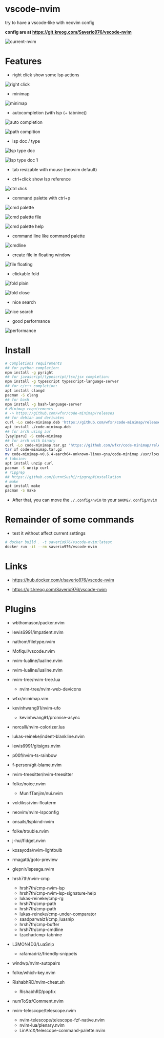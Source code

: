 # vscode-nvim

try to have a vscode-like with neovim config

**config are at https://git.kreog.com/Saverio976/vscode-nvim**

![current-nvim](/assets/current-nvim.png)

# Features

- right click show some lsp actions

![right click](/assets/right-click.png)

- minimap

![minimap](/assets/minimap.png)

- autocompletion (with lsp (+ tabnine))

![auto completion](/assets/completions.png)

![path compltion](/assets/path-completion.png)

- lsp doc / type

![lsp type doc](./assets/lsp-type-doc.png)

![lsp type doc 1](./assets/lsp-type-doc1.png)

- tab resizable with mouse (neovim default)

- ctrl+click show lsp reference

![ctrl click](/assets/ctrl-click.png)

- command palette with ctrl+p

![cmd palette](/assets/cmd-palette.png)

![cmd palette file](/assets/cmd-palette-file.png)

![cmd palette help](/assets/cmd-palette-help.png)

- command line like command palette

![cmdline](/assets/cmdline.png)

- create file in floating window

![file floating](/assets/create-file-floating.png)

- clickable fold

![fold plain](/assets/fold-plain.png)

![fold close](/assets/fold-close.png)

- nice search

![nice search](/assets/nice-search.png)

- good performance

![performance](/assets/performance.png)

# Install

```bash
# Completions requirements
## for python completion:
npm install -g pyright
## for javascript/typescript/tsx/jsx completion:
npm install -g typescript typescript-language-server
## for c/c++ completion:
apt install clangd
pacman -S clang
## for bash
npm install -g bash-language-server
# Minimap requirements
# -> https://github.com/wfxr/code-minimap/releases
## for debian and derivates
curl -Lo code-minimap.deb 'https://github.com/wfxr/code-minimap/releases/download/v0.6.4/code-minimap-musl_0.6.4_amd64.deb'
apt install ./code-minimap.deb
## for arch using aur
[yay|paru] -S code-minimap
## for arch with binary
curl -Lo code-minimap.tar.gz 'https://github.com/wfxr/code-minimap/releases/download/v0.6.4/code-minimap-v0.6.4-aarch64-unknown-linux-gnu.tar.gz'
tar xf code-minimap.tar.gz
mv code-minimap-v0.6.4-aarch64-unknown-linux-gnu/code-minimap /usr/local/bin/code-minimap
# tabnine:
apt install unzip curl
pacman -S unzip curl
# ripgrep
## https://github.com/BurntSushi/ripgrep#installation
# make
apt install make
pacman -S make
```

- After that, you can move the `./.config/nvim` to your `$HOME/.config/nvim`

# Remainder of some commands

- test it without affect current settings

```bash
# docker build . -t saverio976/vscode-nvim:latest
docker run -it --rm saverio976/vscode-nvim
```

# Links

- https://hub.docker.com/r/saverio976/vscode-nvim

- https://git.kreog.com/Saverio976/vscode-nvim

# Plugins

- wbthomason/packer.nvim

- lewis6991/impatient.nvim

- nathom/filetype.nvim

- Mofiqul/vscode.nvim

- nvim-lualine/lualine.nvim

- nvim-lualine/lualine.nvim

- nvim-tree/nvim-tree.lua
    - nvim-tree/nvim-web-devicons

- wfxr/minimap.vim

- kevinhwang91/nvim-ufo
    - kevinhwang91/promise-async

- norcalli/nvim-colorizer.lua

- lukas-reineke/indent-blankline.nvim

- lewis6991/gitsigns.nvim

- p00f/nvim-ts-rainbow

- f-person/git-blame.nvim

- nvim-treesitter/nvim-treesitter

- folke/noice.nvim
    - MunifTanjim/nui.nvim

- voldikss/vim-floaterm

- neovim/nvim-lspconfig

- onsails/lspkind-nvim

- folke/trouble.nvim

- j-hui/fidget.nvim

- kosayoda/nvim-lightbulb

- rmagatti/goto-preview

- glepnir/lspsaga.nvim

- hrsh7th/nvim-cmp
    - hrsh7th/cmp-nvim-lsp
    - hrsh7th/cmp-nvim-lsp-signature-help
    - lukas-reineke/cmp-rg
    - hrsh7th/cmp-path
    - hrsh7th/cmp-path
    - lukas-reineke/cmp-under-comparator
    - saadparwaiz1/cmp_luasnip
    - hrsh7th/cmp-buffer
    - hrsh7th/cmp-cmdline
    - tzachar/cmp-tabnine

- L3MON4D3/LuaSnip
    - rafamadriz/friendly-snippets

- windwp/nvim-autopairs

- folke/which-key.nvim

- RishabhRD/nvim-cheat.sh
    - RishabhRD/popfix

- numToStr/Comment.nvim

- nvim-telescope/telescope.nvim
    - nvim-telescope/telescope-fzf-native.nvim
    - nvim-lua/plenary.nvim
    - LinArcX/telescope-command-palette.nvim
